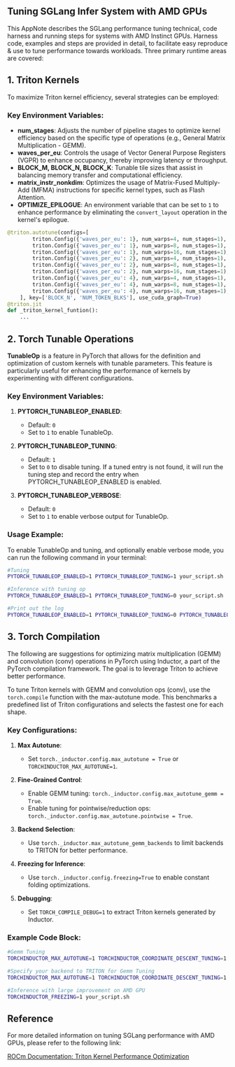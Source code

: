 ## Tuning SGLang Infer System with AMD GPUs
This AppNote describes the SGLang performance tuning technical, code harness and running steps for systems with AMD Instinct GPUs.
Harness code, examples and steps are provided in detail, to facilitate easy reproduce & use to tune performance towards workloads.
Three primary runtime areas are covered:

## 1. Triton Kernels
To maximize Triton kernel efficiency, several strategies can be employed:

### Key Environment Variables:
- **num_stages**: Adjusts the number of pipeline stages to optimize kernel efficiency based on the specific type of operations (e.g., General Matrix Multiplication - GEMM).
- **waves_per_eu**: Controls the usage of Vector General Purpose Registers (VGPR) to enhance occupancy, thereby improving latency or throughput.
- **BLOCK_M, BLOCK_N, BLOCK_K**: Tunable tile sizes that assist in balancing memory transfer and computational efficiency.
- **matrix_instr_nonkdim**: Optimizes the usage of Matrix-Fused Multiply-Add (MFMA) instructions for specific kernel types, such as Flash Attention.
- **OPTIMIZE_EPILOGUE**: An environment variable that can be set to `1` to enhance performance by eliminating the `convert_layout` operation in the kernel's epilogue.
```python
@triton.autotune(configs=[
        triton.Config({'waves_per_eu': 1}, num_warps=4, num_stages=1),
        triton.Config({'waves_per_eu': 1}, num_warps=8, num_stages=1),
        triton.Config({'waves_per_eu': 1}, num_warps=16, num_stages=1),
        triton.Config({'waves_per_eu': 2}, num_warps=4, num_stages=1),
        triton.Config({'waves_per_eu': 2}, num_warps=8, num_stages=1),
        triton.Config({'waves_per_eu': 2}, num_warps=16, num_stages=1),
        triton.Config({'waves_per_eu': 4}, num_warps=4, num_stages=1),
        triton.Config({'waves_per_eu': 4}, num_warps=8, num_stages=1),
        triton.Config({'waves_per_eu': 4}, num_warps=16, num_stages=1),
    ], key=['BLOCK_N', 'NUM_TOKEN_BLKS'], use_cuda_graph=True)
@triton.jit
def _triton_kernel_funtion():
    ...
```
## 2. Torch Tunable Operations
**TunableOp** is a feature in PyTorch that allows for the definition and optimization of custom kernels with tunable parameters. This feature is particularly useful for enhancing the performance of kernels by experimenting with different configurations.

### Key Environment Variables:
1. **PYTORCH_TUNABLEOP_ENABLED**:
   - Default: `0`
   - Set to `1` to enable TunableOp.

2. **PYTORCH_TUNABLEOP_TUNING**:
   - Default: `1`
   - Set to `0` to disable tuning. If a tuned entry is not found, it will run the tuning step and record the entry when PYTORCH_TUNABLEOP_ENABLED is enabled.

3. **PYTORCH_TUNABLEOP_VERBOSE**:
   - Default: `0`
   - Set to `1` to enable verbose output for TunableOp.

### Usage Example:
To enable TunableOp and tuning, and optionally enable verbose mode, you can run the following command in your terminal:

```bash
#Tuning
PYTORCH_TUNABLEOP_ENABLED=1 PYTORCH_TUNABLEOP_TUNING=1 your_script.sh

#Inference with tuning op
PYTORCH_TUNABLEOP_ENABLED=1 PYTORCH_TUNABLEOP_TUNING=0 your_script.sh

#Print out the log
PYTORCH_TUNABLEOP_ENABLED=1 PYTORCH_TUNABLEOP_TUNING=0 PYTORCH_TUNABLEOP_VERBOSE=1 your_script.sh

```
## 3. Torch Compilation


The following are suggestions for optimizing matrix multiplication (GEMM) and convolution (conv) operations in PyTorch using Inductor, a part of the PyTorch compilation framework. The goal is to leverage Triton to achieve better performance.

To tune Triton kernels with GEMM and convolution ops (conv), use the `torch.compile` function with the max-autotune mode. This benchmarks a predefined list of Triton configurations and selects the fastest one for each shape.

### Key Configurations:
1. **Max Autotune**:
   - Set `torch._inductor.config.max_autotune = True` or `TORCHINDUCTOR_MAX_AUTOTUNE=1`.

2. **Fine-Grained Control**:
   - Enable GEMM tuning: `torch._inductor.config.max_autotune_gemm = True`.
   - Enable tuning for pointwise/reduction ops: `torch._inductor.config.max_autotune.pointwise = True`.

3. **Backend Selection**:
   - Use `torch._inductor.max_autotune_gemm_backends` to limit backends to TRITON for better performance.

4. **Freezing for Inference**:
   - Use `torch._inductor.config.freezing=True` to enable constant folding optimizations.

5. **Debugging**:
   - Set `TORCH_COMPILE_DEBUG=1` to extract Triton kernels generated by Inductor.

### Example Code Block:
```bash
#Gemm Tuning
TORCHINDUCTOR_MAX_AUTOTUNE=1 TORCHINDUCTOR_COORDINATE_DESCENT_TUNING=1 your_script.sh

#Specify your backend to TRITON for Gemm Tuning
TORCHINDUCTOR_MAX_AUTOTUNE=1 TORCHINDUCTOR_COORDINATE_DESCENT_TUNING=1 TORCHINDUCTOR_MAX_AUTOTUNE_GEMM_BACKENDS=TRITON your_script.sh

#Inference with large improvement on AMD GPU
TORCHINDUCTOR_FREEZING=1 your_script.sh
```

## Reference

For more detailed information on tuning SGLang performance with AMD GPUs, please refer to the following link:

[ROCm Documentation: Triton Kernel Performance Optimization](https://rocm.docs.amd.com/en/latest/how-to/tuning-guides/mi300x/workload.html#triton-kernel-performance-optimization)
